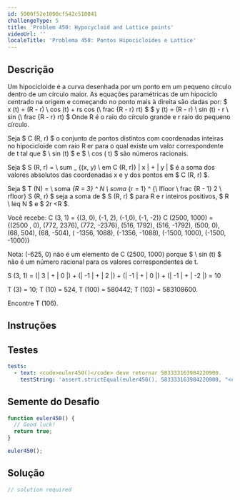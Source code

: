 ```yaml
---
id: 5900f52e1000cf542c510041
challengeType: 5
title: 'Problem 450: Hypocycloid and Lattice points'
videoUrl: ''
localeTitle: 'Problema 450: Pontos Hipocicloides e Lattice'
---
```


## Descrição
<section id="description"> Um hipocicloide é a curva desenhada por um ponto em um pequeno círculo dentro de um círculo maior. As equações paramétricas de um hipociclo centrado na origem e começando no ponto mais à direita são dadas por: $ x (t) = (R - r) \ cos (t) + rs cos (\ frac {R - r} rt) $ $ y (t) = (R - r) \ sin (t) - r \ sin (\ frac {R - r} rt) $ Onde R é o raio do círculo grande e r raio do pequeno círculo. <p> Seja $ C (R, r) $ o conjunto de pontos distintos com coordenadas inteiras no hipocicloide com raio R er para o qual existe um valor correspondente de t tal que $ \ sin (t) $ e $ \ cos ( t) $ são números racionais. </p><p> Seja $ S (R, r) = \ sum _ {(x, y) \ em C (R, r)} | x | + | y ​​| $ é a soma dos valores absolutos das coordenadas x e y dos pontos em $ C (R, r) $. </p><p> Seja $ T (N) = \ soma <em>{R = 3} ^ N \ soma</em> {r = 1} ^ {\ lfloor \ frac {R - 1} 2 \ rfloor} S (R, r) $ seja a soma de $ S (R, r) $ para R e r inteiros positivos, $ R \ leq N $ e $ 2r &lt;R $. </p><p> Você recebe: C (3, 1) = {(3, 0), (-1, 2), (-1,0), (-1, -2)} C (2500, 1000) = {(2500 , 0), (772, 2376), (772, -2376), (516, 1792), (516, -1792), (500, 0), (68, 504), (68, -504), ( -1356, 1088), (-1356, -1088), (-1500, 1000), (-1500, -1000)} </p><p> Nota: (-625, 0) não é um elemento de C (2500, 1000) porque $ \ sin (t) $ não é um número racional para os valores correspondentes de t. </p><p> S (3, 1) = (| 3 | + | 0 |) + (| -1 | + | 2 |) + (| -1 | + | 0 |) + (| -1 | + | -2 |) = 10 </p><p> T (3) = 10; T (10) = 524, T (100) = 580442; T (103) = 583108600. </p><p> Encontre T (106). </p></section>

## Instruções
<section id="instructions">
</section>

## Testes
<section id='tests'>

```yml
tests:
  - text: <code>euler450()</code> deve retornar 583333163984220900.
    testString: 'assert.strictEqual(euler450(), 583333163984220900, "<code>euler450()</code> should return 583333163984220900.");'

```

</section>

## Semente do Desafio
<section id='challengeSeed'>

<div id='js-seed'>

```js
function euler450() {
  // Good luck!
  return true;
}

euler450();

```

</div>



</section>

## Solução
<section id='solution'>

```js
// solution required
```
</section>
